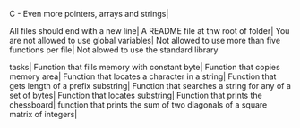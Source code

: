 C - Even more pointers, arrays and strings|

All files should end with a new line|
A README file at thw root of folder|
You are not allowed to use global variables|
Not allowed to use more than five functions per file|
Not alowed to use the standard library 

tasks|
Function that fills memory with constant byte|
Function that copies memory area|
Function that locates a character in a string|
Function that gets length of a prefix substring|
Function that searches a string for any of a set of bytes|
Function that locates substring|
Function that prints the chessboard|
function that prints  the sum of two diagonals of a square matrix of integers|


